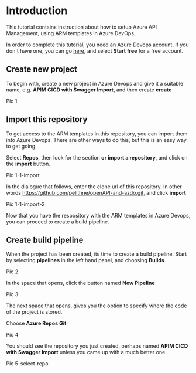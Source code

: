 # Introduction
This tutorial contains instruction about how to setup Azure API Management, using ARM templates in Azure DevOps. 

In order to complete this tutorial, you need an Azure Devops account. If you don't have one, you can go  <a href="https://azure.microsoft.com/en-us/services/devops/">here</a>, and select **Start free** for a free account. 

## Create new project
To begin with, create a new project in Azure Devops and give it a suitable name, e.g. **APIM CICD with Swagger Import**, and then create **create**

Pic 1

## Import this repository
To get access to the ARM templates in this repository, you can import them into Azure Devops. There are other ways to do this, but this is an easy way to get going.

Select **Repos**, then look for the section **or import a repository**, and click on the **import** button.

Pic 1-1-import

In the dialogue that follows, enter the clone url of this repository. In other words https://github.com/pelithne/openAPI-and-azdo.git, and click **import**

Pic 1-1-import-2


Now that you have the respository with the ARM templates in Azure Devops, you can proceed to create a build pipeline. 


## Create build pipeline
When the project has been created, its time to create a build pipeline. Start by selecting **pipelines** in the left hand panel, and choosing **Builds**.

Pic 2

In the space that opens, click the button named **New Pipeline**

Pic 3

The next space that opens, gives you the option to specify where the code of the project is stored.  

Choose **Azure Repos Git**

Pic 4

You should see the repository you just created, perhaps named **APIM CICD with Swagger Import** unless you came up with a much better one

Pic 5-select-repo





